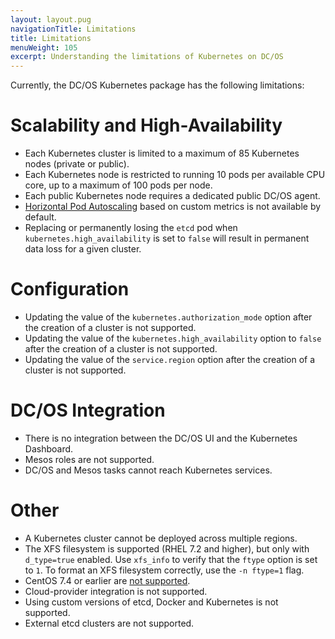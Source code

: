 ```yaml
---
layout: layout.pug
navigationTitle: Limitations
title: Limitations
menuWeight: 105
excerpt: Understanding the limitations of Kubernetes on DC/OS
---
```


<!-- This source repo for this topic is https://github.com/mesosphere/dcos-kubernetes-cluster -->

Currently, the DC/OS Kubernetes package has the following limitations:

# Scalability and High-Availability

* Each Kubernetes cluster is limited to a maximum of 85 Kubernetes nodes (private or public).
* Each Kubernetes node is restricted to running 10 pods per available CPU core, up to a maximum of 100 pods per node.
* Each public Kubernetes node requires a dedicated public DC/OS agent.
* [Horizontal Pod Autoscaling](https://kubernetes.io/docs/tasks/run-application/horizontal-pod-autoscale/) based on custom metrics is not available by default.
* Replacing or permanently losing the `etcd` pod when `kubernetes.high_availability` is set to `false` will result in permanent data loss for a given cluster.

# Configuration

* Updating the value of the `kubernetes.authorization_mode` option after the creation of a cluster is not supported.
* Updating the value of the `kubernetes.high_availability` option to `false` after the creation of a cluster is not supported.
* Updating the value of the `service.region` option after the creation of a cluster is not supported.

# DC/OS Integration

* There is no integration between the DC/OS UI and the Kubernetes Dashboard.
* Mesos roles are not supported.
* DC/OS and Mesos tasks cannot reach Kubernetes services.

# Other

* A Kubernetes cluster cannot be deployed across multiple regions.
* The XFS filesystem is supported (RHEL 7.2 and higher), but only with `d_type=true` enabled.
  Use `xfs_info` to verify that the `ftype` option is set to `1`.
  To format an XFS filesystem correctly, use the `-n ftype=1` flag.
* CentOS 7.4 or earlier are [not supported](https://mesosphere-community.force.com/s/article/Critical-Issue-KMEM-MSPH-2018-0006).
* Cloud-provider integration is not supported.
* Using custom versions of etcd, Docker and Kubernetes is not supported.
* External etcd clusters are not supported.
